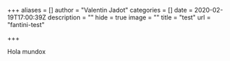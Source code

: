 +++
aliases = []
author = "Valentin Jadot"
categories = []
date = 2020-02-19T17:00:39Z
description = ""
hide = true
image = ""
title = "test"
url = "fantini-test"

+++
<script>
  /*
 * Ahoy.js
 * Simple, powerful JavaScript analytics
 * https://github.com/ankane/ahoy.js
 * v0.3.4
 * MIT License
 */

(function (global, factory) {
    typeof exports === 'object' && typeof module !== 'undefined' ? module.exports = factory() :
    typeof define === 'function' && define.amd ? define(factory) :
    (global.ahoy = factory());
  }(this, (function () { 'use strict';
  
    function isUndefined(value) {
      return value === undefined;
    }
  
    function isNull(value) {
      return value === null;
    }
  
    function isObject(value) {
      return value === Object(value);
    }
  
    function isArray(value) {
      return Array.isArray(value);
    }
  
    function isDate(value) {
      return value instanceof Date;
    }
  
    function isBlob(value) {
      return (
        value &&
        typeof value.size === 'number' &&
        typeof value.type === 'string' &&
        typeof value.slice === 'function'
      );
    }
  
    function isFile(value) {
      return (
        isBlob(value) &&
        (typeof value.lastModifiedDate === 'object' ||
          typeof value.lastModified === 'number') &&
        typeof value.name === 'string'
      );
    }
  
    function isFormData(value) {
      return value instanceof FormData;
    }
  
    function objectToFormData(obj, cfg, fd, pre) {
      if (isFormData(cfg)) {
        pre = fd;
        fd = cfg;
        cfg = null;
      }
  
      cfg = cfg || {};
      cfg.indices = isUndefined(cfg.indices) ? false : cfg.indices;
      cfg.nulls = isUndefined(cfg.nulls) ? true : cfg.nulls;
      fd = fd || new FormData();
  
      if (isUndefined(obj)) {
        return fd;
      } else if (isNull(obj)) {
        if (cfg.nulls) {
          fd.append(pre, '');
        }
      } else if (isArray(obj)) {
        if (!obj.length) {
          var key = pre + '[]';
  
          fd.append(key, '');
        } else {
          obj.forEach(function(value, index) {
            var key = pre + '[' + (cfg.indices ? index : '') + ']';
  
            objectToFormData(value, cfg, fd, key);
          });
        }
      } else if (isDate(obj)) {
        fd.append(pre, obj.toISOString());
      } else if (isObject(obj) && !isFile(obj) && !isBlob(obj)) {
        Object.keys(obj).forEach(function(prop) {
          var value = obj[prop];
  
          if (isArray(value)) {
            while (prop.length > 2 && prop.lastIndexOf('[]') === prop.length - 2) {
              prop = prop.substring(0, prop.length - 2);
            }
          }
  
          var key = pre ? pre + '[' + prop + ']' : prop;
  
          objectToFormData(value, cfg, fd, key);
        });
      } else {
        fd.append(pre, obj);
      }
  
      return fd;
    }
  
    var objectToFormdata = objectToFormData;
  
    // https://www.quirksmode.org/js/cookies.html
  
    var Cookies = {
      set: function (name, value, ttl, domain) {
        var expires = "";
        var cookieDomain = "";
        if (ttl) {
          var date = new Date();
          date.setTime(date.getTime() + (ttl * 60 * 1000));
          expires = "; expires=" + date.toGMTString();
        }
        if (domain) {
          cookieDomain = "; domain=" + domain;
        }
        document.cookie = name + "=" + escape(value) + expires + cookieDomain + "; path=/";
      },
      get: function (name) {
        var i, c;
        var nameEQ = name + "=";
        var ca = document.cookie.split(';');
        for (i = 0; i < ca.length; i++) {
          c = ca[i];
          while (c.charAt(0) === ' ') {
            c = c.substring(1, c.length);
          }
          if (c.indexOf(nameEQ) === 0) {
            return unescape(c.substring(nameEQ.length, c.length));
          }
        }
        return null;
      }
    };
  
    var config = {
      urlPrefix: "https://fintual.cl",
      visitsUrl: "/ahoy/visits",
      eventsUrl: "/ahoy/events",
      page: null,
      platform: "Web",
      useBeacon: true,
      startOnReady: true,
      trackVisits: true,
      cookies: true,
      cookieDomain: null,
      headers: {},
      visitParams: {},
      withCredentials: false
    };
  
    var ahoy = window.ahoy || window.Ahoy || {};
  
    ahoy.configure = function (options) {
      for (var key in options) {
        if (options.hasOwnProperty(key)) {
          config[key] = options[key];
        }
      }
    };
  
    // legacy
    ahoy.configure(ahoy);
  
    var $ = window.jQuery || window.Zepto || window.$;
    var visitId, visitorId, track;
    var visitTtl = 4 * 60; // 4 hours
    var visitorTtl = 2 * 365 * 24 * 60; // 2 years
    var isReady = false;
    var queue = [];
    var canStringify = typeof(JSON) !== "undefined" && typeof(JSON.stringify) !== "undefined";
    var eventQueue = [];
  
    function visitsUrl() {
      return config.urlPrefix + config.visitsUrl;
    }
  
    function eventsUrl() {
      return config.urlPrefix + config.eventsUrl;
    }
  
    function isEmpty(obj) {
      return Object.keys(obj).length === 0;
    }
  
    function canTrackNow() {
      return (config.useBeacon || config.trackNow) && isEmpty(config.headers) && canStringify && typeof(window.navigator.sendBeacon) !== "undefined" && !config.withCredentials;
    }
  
    // cookies
  
    function setCookie(name, value, ttl) {
      Cookies.set(name, value, ttl, config.cookieDomain || config.domain);
    }
  
    function getCookie(name) {
      return Cookies.get(name);
    }
  
    function destroyCookie(name) {
      Cookies.set(name, "", -1);
    }
  
    function log(message) {
      if (getCookie("ahoy_debug")) {
        window.console.log(message);
      }
    }
  
    function setReady() {
      var callback;
      while ((callback = queue.shift())) {
        callback();
      }
      isReady = true;
    }
  
    function ready(callback) {
      if (isReady) {
        callback();
      } else {
        queue.push(callback);
      }
    }
  
    function matchesSelector(element, selector) {
      var matches = element.matches ||
        element.matchesSelector ||
        element.mozMatchesSelector ||
        element.msMatchesSelector ||
        element.oMatchesSelector ||
        element.webkitMatchesSelector;
  
      if (matches) {
        return matches.apply(element, [selector]);
      } else {
        log("Unable to match");
        return false;
      }
    }
  
    function onEvent(eventName, selector, callback) {
      document.addEventListener(eventName, function (e) {
        if (matchesSelector(e.target, selector)) {
          callback(e);
        }
      });
    }
  
    // http://beeker.io/jquery-document-ready-equivalent-vanilla-javascript
    function documentReady(callback) {
      document.readyState === "interactive" || document.readyState === "complete" ? callback() : document.addEventListener("DOMContentLoaded", callback);
    }
  
    // https://stackoverflow.com/a/2117523/1177228
    function generateId() {
      return 'xxxxxxxx-xxxx-4xxx-yxxx-xxxxxxxxxxxx'.replace(/[xy]/g, function(c) {
        var r = Math.random()*16|0, v = c == 'x' ? r : (r&0x3|0x8);
        return v.toString(16);
      });
    }
  
    function saveEventQueue() {
      if (config.cookies && canStringify) {
        setCookie("ahoy_events", JSON.stringify(eventQueue), 1);
      }
    }
  
    // from rails-ujs
  
    function csrfToken() {
      var meta = document.querySelector("meta[name=csrf-token]");
      return meta && meta.content;
    }
  
    function csrfParam() {
      var meta = document.querySelector("meta[name=csrf-param]");
      return meta && meta.content;
    }
  
    function CSRFProtection(xhr) {
      var token = csrfToken();
      if (token) { xhr.setRequestHeader("X-CSRF-Token", token); }
    }
  
    function sendRequest(url, data, success) {
      if (canStringify) {
        if ($) {
          $.ajax({
            type: "POST",
            url: url,
            data: JSON.stringify(data),
            contentType: "application/json; charset=utf-8",
            dataType: "json",
            beforeSend: CSRFProtection,
            success: success,
            headers: config.headers,
            xhrFields: {
              withCredentials: config.withCredentials
            }
          });
        } else {
          var xhr = new XMLHttpRequest();
          xhr.open("POST", url, true);
          xhr.withCredentials = config.withCredentials;
          xhr.setRequestHeader("Content-Type", "application/json");
          for (var header in config.headers) {
            if (config.headers.hasOwnProperty(header)) {
              xhr.setRequestHeader(header, config.headers[header]);
            }
          }
          xhr.onload = function() {
            if (xhr.status === 200) {
              success();
            }
          };
          CSRFProtection(xhr);
          xhr.send(JSON.stringify(data));
        }
      }
    }
  
    function eventData(event) {
      var data = {
        events: [event]
      };
      if (config.cookies) {
        data.visit_token = event.visit_token;
        data.visitor_token = event.visitor_token;
      }
      delete event.visit_token;
      delete event.visitor_token;
      return data;
    }
  
    function trackEvent(event) {
      ready( function () {
        sendRequest(eventsUrl(), eventData(event), function() {
          // remove from queue
          for (var i = 0; i < eventQueue.length; i++) {
            if (eventQueue[i].id == event.id) {
              eventQueue.splice(i, 1);
              break;
            }
          }
          saveEventQueue();
        });
      });
    }
  
    function trackEventNow(event) {
      ready( function () {
        var data = eventData(event);
        var param = csrfParam();
        var token = csrfToken();
        if (param && token) { data[param] = token; }
        // stringify so we keep the type
        data.events_json = JSON.stringify(data.events);
        delete data.events;
        window.navigator.sendBeacon(eventsUrl(), objectToFormdata(data));
      });
    }
  
    function page() {
      return config.page || window.location.pathname;
    }
  
    function presence(str) {
      return (str && str.length > 0) ? str : null;
    }
  
    function cleanObject(obj) {
      for (var key in obj) {
        if (obj.hasOwnProperty(key)) {
          if (obj[key] === null) {
            delete obj[key];
          }
        }
      }
      return obj;
    }
  
    function eventProperties(e) {
      var target = e.target;
      return cleanObject({
        tag: target.tagName.toLowerCase(),
        id: presence(target.id),
        "class": presence(target.className),
        page: page(),
        section: getClosestSection(target)
      });
    }
  
    function getClosestSection(element) {
      for ( ; element && element !== document; element = element.parentNode) {
        if (element.hasAttribute('data-section')) {
          return element.getAttribute('data-section');
        }
      }
  
      return null;
    }
  
    function createVisit() {
      isReady = false;
  
      visitId = ahoy.getVisitId();
      visitorId = ahoy.getVisitorId();
      track = getCookie("ahoy_track");
  
      if (config.cookies === false || config.trackVisits === false) {
        log("Visit tracking disabled");
        setReady();
      } else if (visitId && visitorId && !track) {
        // TODO keep visit alive?
        log("Active visit");
        setReady();
      } else {
        if (!visitId) {
          visitId = generateId();
          setCookie("ahoy_visit", visitId, visitTtl);
        }
  
        // make sure cookies are enabled
        if (getCookie("ahoy_visit")) {
          log("Visit started");
  
          if (!visitorId) {
            visitorId = generateId();
            setCookie("ahoy_visitor", visitorId, visitorTtl);
          }
  
          var data = {
            visit_token: visitId,
            visitor_token: visitorId,
            platform: config.platform,
            landing_page: window.location.href,
            screen_width: window.screen.width,
            screen_height: window.screen.height,
            js: true
          };
  
          // referrer
          if (document.referrer.length > 0) {
            data.referrer = document.referrer;
          }
  
          for (var key in config.visitParams) {
            if (config.visitParams.hasOwnProperty(key)) {
              data[key] = config.visitParams[key];
            }
          }
  
          log(data);
  
          sendRequest(visitsUrl(), data, function () {
            // wait until successful to destroy
            destroyCookie("ahoy_track");
            setReady();
          });
        } else {
          log("Cookies disabled");
          setReady();
        }
      }
    }
  
    ahoy.getVisitId = ahoy.getVisitToken = function () {
      return getCookie("ahoy_visit");
    };
  
    ahoy.getVisitorId = ahoy.getVisitorToken = function () {
      return getCookie("ahoy_visitor");
    };
  
    ahoy.reset = function () {
      destroyCookie("ahoy_visit");
      destroyCookie("ahoy_visitor");
      destroyCookie("ahoy_events");
      destroyCookie("ahoy_track");
      return true;
    };
  
    ahoy.debug = function (enabled) {
      if (enabled === false) {
        destroyCookie("ahoy_debug");
      } else {
        setCookie("ahoy_debug", "t", 365 * 24 * 60); // 1 year
      }
      return true;
    };
  
    ahoy.track = function (name, properties) {
      // generate unique id
      var event = {
        name: name,
        properties: properties || {},
        time: (new Date()).getTime() / 1000.0,
        id: generateId(),
        js: true
      };
  
      ready( function () {
        if (config.cookies && !ahoy.getVisitId()) {
          createVisit();
        }
  
        ready( function () {
          log(event);
  
          event.visit_token = ahoy.getVisitId();
          event.visitor_token = ahoy.getVisitorId();
  
          if (canTrackNow()) {
            trackEventNow(event);
          } else {
            eventQueue.push(event);
            saveEventQueue();
  
            // wait in case navigating to reduce duplicate events
            setTimeout( function () {
              trackEvent(event);
            }, 1000);
          }
        });
      });
  
      return true;
    };
  
    ahoy.trackView = function (additionalProperties) {
      var properties = {
        url: window.location.href,
        title: document.title,
        page: page()
      };
  
      if (additionalProperties) {
        for(var propName in additionalProperties) {
          if (additionalProperties.hasOwnProperty(propName)) {
            properties[propName] = additionalProperties[propName];
          }
        }
      }
      ahoy.track("$view", properties);
    };
  
    ahoy.trackClicks = function () {
      onEvent("click", "a, button, input[type=submit]", function (e) {
        var target = e.target;
        var properties = eventProperties(e);
        properties.text = properties.tag == "input" ? target.value : (target.textContent || target.innerText || target.innerHTML).replace(/[\s\r\n]+/g, " ").trim();
        properties.href = target.href;
        ahoy.track("$click", properties);
      });
    };
  
    ahoy.trackSubmits = function () {
      onEvent("submit", "form", function (e) {
        var properties = eventProperties(e);
        ahoy.track("$submit", properties);
      });
    };
  
    ahoy.trackChanges = function () {
      onEvent("change", "input, textarea, select", function (e) {
        var properties = eventProperties(e);
        ahoy.track("$change", properties);
      });
    };
  
    ahoy.trackAll = function() {
      ahoy.trackView();
      ahoy.trackClicks();
      ahoy.trackSubmits();
      ahoy.trackChanges();
    };
  
    // push events from queue
    try {
      eventQueue = JSON.parse(getCookie("ahoy_events") || "[]");
    } catch (e) {
      // do nothing
    }
  
    for (var i = 0; i < eventQueue.length; i++) {
      trackEvent(eventQueue[i]);
    }
  
    ahoy.start = function () {
      createVisit();
  
      ahoy.start = function () {};
    };
  
    documentReady(function() {
      if (config.startOnReady) {
        ahoy.start();
        ahoy.configure({urlPrefix: "https://fintual.cl"});
        ahoy.track(2,2);
      }
    });
  
    return ahoy;
  
  })));
  


 </script>
Hola mundox
